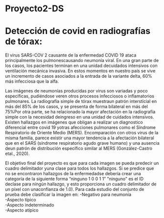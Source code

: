 # Proyecto2-DS
# Detección de covid en radiografías de tórax:
El virus SARS-COV 2 causante de la enfermedad COVID 19 ataca principalmente los pulmonescausando neumonía viral. En una gran parte de los casos, los pacientes terminan en una unidad decuidados intensivos con ventilación mecánica invasiva. En estos momentos en nuestro país se vive un incremento de casos asociados a la entrada de la variante delta, 60% más infecciosa que la alfa.

Las imágenes de neumonías producidas por virus son variadas y poco específicas, pudiéndose veren otros procesos infecciosos o inflamatorios pulmonares. La radiografía simple de tórax muestraun patrón intersticial en más del 85% de los casos, y se presenta de forma bilateral en más del 75%Por otra parte, se ha relacionado la mayor afectación en la radiografía simple con la necesidad deingreso en una unidad de cuidados intensivos. Existen hallazgos en imágenes que obligan a realizar un diagnostico diferencial entre covid 19 yotras   afecciones   pulmonares   como   el   Síndrome   Respiratorio   de   Oriente   Medio   (MERS).   Encomparación  con otros  virus de la misma familia, parece  existir una mayor  tendencia a la afectación bilateral que en el SARS (síndrome respiratorio agudo grave humano) y una ausencia deun patrón de distribución específico similar al MERS (González-Castro etal., 2020).

El objetivo final del proyecto es que para cada imagen se pueda predecir un cuadro delimitador yuna clase para todos los hallazgos. Si se predice que no se encontraron hallazgos de la enfermedadse debería crear una categoría de la siguiente forma “ninguno 1 0 0 1 1” "ninguno" es el ID declase para ningún hallazgo, y esto proporciona un cuadro delimitador de un píxel con unaconfianza de 1.0). Para cada estudio del conjunto de prueba debe clasificar la imagen en:
  -Negativo para neumonía  
  -Aspecto típico  
  -Aspecto indeterminado  
  -Aspecto atípico  

